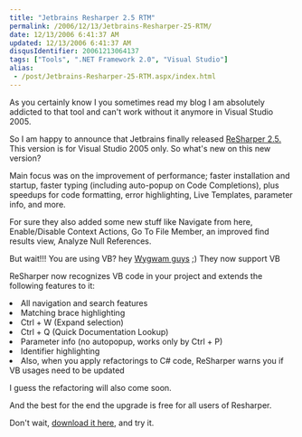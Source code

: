 ```yaml
---
title: "Jetbrains Resharper 2.5 RTM"
permalink: /2006/12/13/Jetbrains-Resharper-25-RTM/
date: 12/13/2006 6:41:37 AM
updated: 12/13/2006 6:41:37 AM
disqusIdentifier: 20061213064137
tags: ["Tools", ".NET Framework 2.0", "Visual Studio"]
alias:
 - /post/Jetbrains-Resharper-25-RTM.aspx/index.html
---
```

As you certainly know I you sometimes read my blog I am absolutely addicted to that tool and can't work without it anymore in Visual Studio 2005.

So I am happy to announce that Jetbrains finally released [ReSharper 2.5.](http://www.jetbrains.com/resharper/) This version is for Visual Studio 2005 only. So what's new on this new version?
<!-- more -->

Main focus was on the improvement of performance; faster installation and startup, faster typing (including auto-popup on Code Completions), plus speedups for code formatting, error highlighting, Live Templates, parameter info, and more.

For sure they also added some new stuff like Navigate from here, Enable/Disable Context Actions, Go To File Member, an improved find results view, Analyze Null References.

But wait!!! You are using VB? hey [Wygwam guys](http://www.wygwam.com/) ;) They now support VB

ReSharper now recognizes VB code in your project and extends the following features to it:
 <li>All navigation and search features  <li>Matching brace highlighting  <li>Ctrl + W (Expand selection)  <li>Ctrl + Q (Quick Documentation Lookup)  <li>Parameter info (no autopopup, works only by Ctrl + P)  <li>Identifier highlighting  <li>Also, when you apply refactorings to C# code, ReSharper warns you if VB usages need to be updated</li> 

I guess the refactoring will also come soon.

And the best for the end the upgrade is free for all users of Resharper.

Don't wait, [download it here,](http://www.jetbrains.com/resharper/download/index.html) and try it.
</li></li></li></li></li></li>
